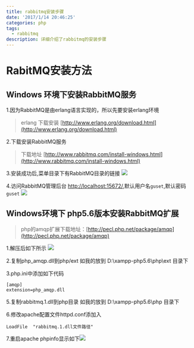 ```yaml
---
title: rabbitmq安装步骤
date: '2017/1/14 20:46:25'
categories: php
tags:
  - rabbitmq
description: 详细介绍了rabbitmq的安装步骤
---
```


# RabitMQ安装方法

## Windows 环境下安装RabbitMQ服务

1.因为RabbitMQ是由erlang语言实现的，所以先要安装erlang环境

> erlang 下载安装 [http://www.erlang.org/download.html](http://www.erlang.org/download.html)

2.下载安装RabbitMQ服务

> 下载地址 [http://www.rabbitmq.com/install-windows.html](http://www.rabbitmq.com/install-windows.html)

3.安装成功后,菜单目录下有RabbitMQ目录的链接 ![](http://ooqid2far.bkt.clouddn.com/myblog/rabbitmq安装-目录.png)

4.访问RabbitMQ管理后台 [http://localhost:15672/](http://localhost:15672),默认用户名`guset`,默认密码`guset` ![](http://ooqid2far.bkt.clouddn.com/myblog/rabbitmq安装.png)

## Windows环境下 php5.6版本安装RabbitMQ扩展

> php的amqp扩展下载地址：[http://pecl.php.net/package/amqp](http://pecl.php.net/package/amqp)

1.解压后如下所示 ![](http://ooqid2far.bkt.clouddn.com/myblog/rabbitmq安装%20-扩展.png)

2.复制php\_amqp.dll到php/ext 如我的放到 D:\xampp-php5.6\php\ext 目录下

3.php.ini中添加如下代码

```text
[amqp]
extension=php_amqp.dll
```

5.复制rabbitmq.1.dll到php目录 如我的放到 D:\xampp-php5.6\php 目录下

6.修改apache配置文件httpd.conf添加入

```text
LoadFile  "rabbitmq.1.dll文件路径"
```

7.重启apache phpinfo显示如下![](http://ooqid2far.bkt.clouddn.com/myblog/rabbitmq安装-配置.png)

